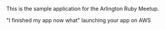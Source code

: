 This is the sample application for the Arlington Ruby Meetup. 

"I finished my app now what" launching your app on AWS

